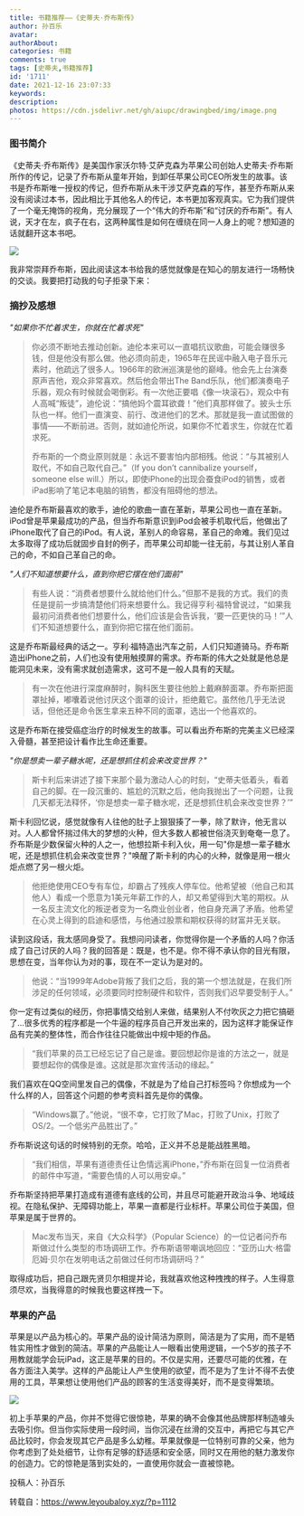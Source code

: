 ```yaml
---
title: 书籍推荐——《史蒂夫·乔布斯传》
author: 孙百乐
avatar: 
authorAbout: 
categories: 书籍
comments: true
tags: [史蒂夫,书籍推荐]
id: '1711'
date: 2021-12-16 23:07:33
keywords:
description:
photos: https://cdn.jsdelivr.net/gh/aiupc/drawingbed/img/image.png
---
```


### 图书简介

《史蒂夫·乔布斯传》是美国作家沃尔特·艾萨克森为苹果公司创始人史蒂夫·乔布斯所作的传记，记录了乔布斯从童年开始，到卸任苹果公司CEO所发生的故事。该书是乔布斯唯一授权的传记，但乔布斯从未干涉艾萨克森的写作，甚至乔布斯从来没有阅读过本书，因此相比于其他名人的传记，本书更加客观真实。它为我们提供了一个毫无掩饰的视角，充分展现了一个“伟大的乔布斯”和“讨厌的乔布斯”。有人说，天才在左，疯子在右，这两种属性是如何在缠绕在同一人身上的呢？想知道的话就翻开这本书吧。

![](https://cdn.jsdelivr.net/gh/aiupc/drawingbed/img/image.png)

我非常崇拜乔布斯，因此阅读这本书给我的感觉就像是在知心的朋友进行一场畅快的交谈。我要把打动我的句子拒录下来：

### 摘抄及感想

_"如果你不忙着求生，你就在忙着求死"_

> 你必须不断地去推动创新。迪伦本来可以一直唱抗议歌曲，可能会赚很多钱，但是他没有那么做。他必须向前走，1965年在民谣中融入电子音乐元素时，他疏远了很多人。1966年的欧洲巡演是他的巅峰。他会先上台演奏原声吉他，观众非常喜欢。然后他会带出The Band乐队，他们都演奏电子乐器，观众有时候就会喝倒彩。有一次他正要唱《像一块滚石》，观众中有人高喊“叛徒”，迪伦说：“搞他妈个震耳欲聋！”他们真那样做了。披头士乐队也一样。他们一直演变、前行、改进他们的艺术。那就是我一直试图做的事情——不断前进。否则，就如迪伦所说，如果你不忙着求生，你就在忙着求死。
> 
> 乔布斯的一个商业原则就是：永远不要害怕内部相残。他说：“与其被别人取代，不如自己取代自己。”（If you don’t cannibalize yourself，someone else will.）所以，即使iPhone的出现会蚕食iPod的销售，或者iPad影响了笔记本电脑的销售，都没有阻碍他的想法。

迪伦是乔布斯最喜欢的歌手，迪伦的歌曲一直在革新，苹果公司也一直在革新。iPod曾是苹果最成功的产品，但当乔布斯意识到iPod会被手机取代后，他做出了iPhone取代了自己的iPod。有人说，革别人的命容易，革自己的命难。我们见过太多取得了成功后就固步自封的例子，而苹果公司却能一往无前，与其让别人革自己的命，不如自己革自己的命。

_"人们不知道想要什么，直到你把它摆在他们面前"_

> 有些人说：“消费者想要什么就给他们什么。”但那不是我的方式。我们的责任是提前一步搞清楚他们将来想要什么。我记得亨利·福特曾说过，“如果我最初问消费者他们想要什么，他们应该是会告诉我，‘要一匹更快的马！’”人们不知道想要什么，直到你把它摆在他们面前。

这是乔布斯最经典的话之一。亨利·福特造出汽车之前，人们只知道骑马。乔布斯造出iPhone之前，人们也没有使用触摸屏的需求。乔布斯的伟大之处就是他总是能洞见未来，没有需求就创造需求，这可不是一般人具有的天赋。

> 有一次在他进行深度麻醉时，胸科医生要往他脸上戴麻醉面罩。乔布斯把面罩扯掉，嘟囔着说他讨厌这个面罩的设计，拒绝戴它。虽然他几乎无法说话，但他还是命令医生拿来五种不同的面罩，选出一个他喜欢的。

这是乔布斯在接受癌症治疗的时候发生的故事。可以看出乔布斯的完美主义已经深入骨髓，甚至把设计看作比生命还重要。

_"你是想卖一辈子糖水呢，还是想抓住机会来改变世界？"_

> 斯卡利后来讲述了接下来那个最为激动人心的时刻，“史蒂夫低着头，看着自己的脚。在一段沉重的、尴尬的沉默之后，他向我抛出了一个问题，让我几天都无法释怀，‘你是想卖一辈子糖水呢，还是想抓住机会来改变世界？’”

斯卡利回忆说，感觉就像有人往他的肚子上狠狠揍了一拳，除了默许，他无言以对。人人都曾怀揣过伟大的梦想的火种，但大多数人都被世俗浇灭到奄奄一息了。乔布斯是少数保留火种的人之一，他想拉斯卡利入伙，用一句"你是想一辈子糖水呢，还是想抓住机会来改变世界？"唤醒了斯卡利的内心的火种，就像是用一根火炬点燃了另一根火炬。

> 他拒绝使用CEO专有车位，却霸占了残疾人停车位。他希望被（他自己和其他人）看成一个愿意为1美元年薪工作的人，却又希望得到大笔的期权。从一名反主流文化的叛逆者变为一名商业创业者，他自身充满了矛盾。他希望在心灵上得到的启迪和感悟，与他通过股票和期权获得的财富并无关联。

读到这段话，我太感同身受了。我想问问读者，你觉得你是一个矛盾的人吗？你活成了自己讨厌的人吗？我的回答是：既是，也不是。你不得不承认你的目光有限，思想在变，当年你认为对的事，现在不一定认为是对的。

> 他说：“当1999年Adobe背叛了我们之后，我的第一个想法就是，在我们所涉足的任何领域，必须要同时控制硬件和软件，否则我们迟早要受制于人。”

你一定有过类似的经历，你把事情交给别人来做，结果别人不付吹灰之力把它搞砸了…很多优秀的程序都是一个牛逼的程序员自己开发出来的，因为这样才能保证作品有完美的整体性，而合作往往只能做出中规中矩的作品。

> “我们苹果的员工已经忘记了自己是谁。要回想起你是谁的方法之一，就是要想起你的偶像是谁。这就是那次宣传活动的缘起。”

我们喜欢在QQ空间里发自己的偶像，不就是为了给自己打标签吗？你想成为一个什么样的人，回答这个问题的参考资料首先是你的偶像。

> “Windows赢了。”他说，“很不幸，它打败了Mac，打败了Unix，打败了OS/2。一个低劣产品胜出了。”

乔布斯说这句话的时候特别的无奈。哈哈，正义并不总是能战胜黑暗。

> “我们相信，苹果有道德责任让色情远离iPhone，”乔布斯在回复一位消费者的邮件中写道，“需要色情的人可以用安卓。”

乔布斯坚持把苹果打造成有道德有底线的公司，并且尽可能避开政治斗争、地域歧视。在隐私保护、无障碍功能上，苹果一直都是行业标杆。苹果公司位于美国，但苹果是属于世界的。

> Mac发布当天，来自《大众科学》（Popular Science）的一位记者问乔布斯做过什么类型的市场调研工作。乔布斯语带嘲讽地回应：“亚历山大·格雷厄姆·贝尔在发明电话之前做过任何市场调研吗？”

取得成功后，把自己跟先贤贝尔相提并论，我就喜欢他这种拽拽的样子。人生得意须尽欢，当我得意的时候我也要这样拽一下。

### 苹果的产品

苹果是以产品为核心的。苹果产品的设计简洁为原则，简洁是为了实用，而不是牺牲实用性才做到的简洁。苹果的产品能让人一眼看出使用逻辑，一个5岁的孩子不用教就能学会玩iPad，这正是苹果的目的。不仅是实用，还要尽可能的优雅，在各方面注入美学。这样的产品能让人产生使用的欲望，而不是为了生计不得不去使用的工具，苹果想让使用他们产品的顾客的生活变得美好，而不是变得繁琐。

![](https://www.leyoubaloy.xyz/wp-content/uploads/2021/12/image-1-1024x344.png)

初上手苹果的产品，你并不觉得它很惊艳，苹果的确不会像其他品牌那样制造噱头去吸引你。但当你实际使用一段时间，当你沉浸在丝滑的交互中，再把它与其它产品比较时，你会发现其它产品是多么幼稚。苹果就像是一位特别可靠的父亲，他为你考虑到了处处细节，让你有足够的舒适感和安全感，同时又在用他的魅力激发你的创造力。它的惊艳是落到实处的，一直使用你就会一直被惊艳。

投稿人：孙百乐

转载自：https://www.leyoubaloy.xyz/?p=1112